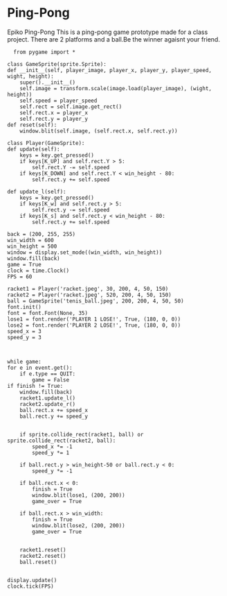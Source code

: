 # Ping-Pong
Epiko Ping-Pong
This is a ping-pong game prototype made for a class project.
There are 2 platforms and a ball.Be the winner agaisnt your friend.


      from pygame import *

    class GameSprite(sprite.Sprite):
    def __init__(self, player_image, player_x, player_y, player_speed, wight, height):
        super().__init__()
        self.image = transform.scale(image.load(player_image), (wight, height))
        self.speed = player_speed
        self.rect = self.image.get_rect()
        self.rect.x = player_x
        self.rect.y = player_y
    def reset(self):
        window.blit(self.image, (self.rect.x, self.rect.y))

    class Player(GameSprite):
    def update(self):
        keys = key.get_pressed()
        if keys[K_UP] and self.rect.Y > 5:
            self.rect.Y -= self.speed
        if keys[K_DOWN] and self.rect.Y < win_height - 80:
            self.rect.y += self.speed

    def update_l(self):
        keys = key.get_pressed()
        if keys[K_w] and self.rect.y > 5:
            self.rect.y -= self.speed
        if keys[K_s] and self.rect.y < win_height - 80:
            self.rect.y += self.speed

    back = (200, 255, 255)
    win_width = 600
    win_height = 500
    window = display.set_mode((win_width, win_height))
    window.fill(back)
    game = True
    clock = time.Clock()
    FPS = 60

    racket1 = Player('racket.jpeg', 30, 200, 4, 50, 150) 
    racket2 = Player('racket.jpeg', 520, 200, 4, 50, 150)
    ball = GameSprite('tenis_ball.jpeg', 200, 200, 4, 50, 50)
    font.init()
    font = font.Font(None, 35)
    lose1 = font.render('PLAYER 1 LOSE!', True, (180, 0, 0))
    lose2 = font.render('PLAYER 2 LOSE!', True, (180, 0, 0))
    speed_x = 3
    speed_y = 3



    while game:
    for e in event.get():
        if e.type == QUIT:
            game = False
    if finish != True:
        window.fill(back)
        racket1.update_l()
        racket2.update_r()
        ball.rect.x += speed_x
        ball.rect.y += speed_y


        if sprite.collide_rect(racket1, ball) or sprite.collide_rect(racket2, ball):
            speed_x *= -1
            speed_y *= 1
      
        if ball.rect.y > win_height-50 or ball.rect.y < 0:
            speed_y *= -1

        if ball.rect.x < 0:
            finish = True
            window.blit(lose1, (200, 200))
            game_over = True

        if ball.rect.x > win_width:
            finish = True
            window.blit(lose2, (200, 200))
            game_over = True


        racket1.reset()
        racket2.reset()
        ball.reset()


    display.update()
    clock.tick(FPS)
